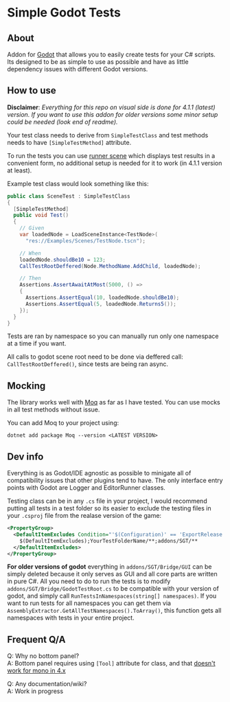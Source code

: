 Simple Godot Tests
=========

About
-----

Addon for [Godot](https://github.com/godotengine/godot) that allows you to easily create tests for your C# scripts. Its designed to be as simple to use as possible and have as little dependency issues with different Godot versions.

How to use
-----


**Disclaimer**:
*Everything for this repo on visual side is done for 4.1.1 (latest) version. If you want to use this addon for older versions some minor setup could be needed (look end of readme).*

Your test class needs to derive from `SimpleTestClass` and test methods needs to have `[SimpleTestMethod]` attribute.

To run the tests you can use [runner scene](https://github.com/RedouxG/SGT/blob/main/addons/SGT/Bridge/GUI/Runner) which displays test results in a convenient form, no additional setup is needed for it to work (in 4.1.1 version at least).

Example test class would look something like this:

```cs
public class SceneTest : SimpleTestClass
{
  [SimpleTestMethod]
  public void Test()
  {
    // Given
    var loadedNode = LoadSceneInstance<TestNode>(
      "res://Examples/Scenes/TestNode.tscn");

    // When
    loadedNode.shouldBe10 = 123;
    CallTestRootDeffered(Node.MethodName.AddChild, loadedNode);

    // Then
    Assertions.AssertAwaitAtMost(5000, () =>
    {
      Assertions.AssertEqual(10, loadedNode.shouldBe10);
      Assertions.AssertEqual(5, loadedNode.Returns5());
    });
  }
}
```

Tests are ran by namespace so you can manually run only one namespace at a time if you want.

All calls to godot scene root need to be done via deffered call: `CallTestRootDeffered()`, since tests are being ran async.

Mocking
----

The library works well with [Moq](https://github.com/moq/moq) as far as I have tested. You can use mocks in all test methods without issue.

You can add Moq to your project using:
```
dotnet add package Moq --version <LATEST VERSION>
```


Dev info
-----

Everything is as Godot/IDE agnostic as possible to minigate all of compatibility issues that other plugins tend to have. The only interface entry points with Godot are Logger and EditorRunner classes.

Testing class can be in any `.cs` file in your project, I would recommend putting all tests in a test folder so its easier to exclude the testing files in your `.csproj` file from the realase version of the game:

```xml
<PropertyGroup>
  <DefaultItemExcludes Condition="'$(Configuration)' == 'ExportRelease'">
    $(DefaultItemExcludes);YourTestFolderName/**;addons/SGT/**
  </DefaultItemExcludes>
</PropertyGroup>
```

**For older versions of godot** everything in `addons/SGT/Bridge/GUI` can be simply deleted because it only serves as GUI and all core parts are written in pure C#. All you need to do to run the tests is to modify `addons/SGT/Bridge/GodotTestRoot.cs` to be compatible with your version of godot, and simply call `RunTestsInNamespaces(string[] namespaces)`. If you want to run tests for all namespaces you can get them via `AssemblyExtractor.GetAllTestNamespaces().ToArray()`, this function gets all namespaces with tests in your entire project.

Frequent Q/A
-----
Q: Why no bottom panel? \
A: Bottom panel requires using `[Tool]` attribute for class, and that [doesn't work for mono in 4.x](https://github.com/godotengine/godot/issues/78513)

Q: Any documentation/wiki? \
A: Work in progress